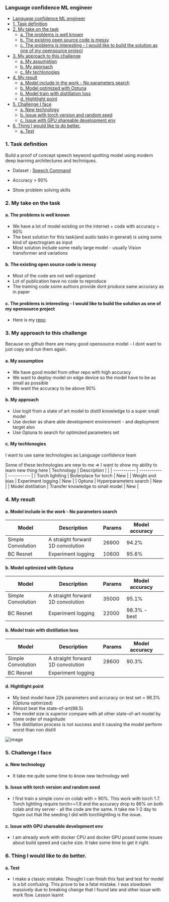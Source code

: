 ### Language confidence ML engineer

- [Language confidence ML engineer](#language-confidence-ml-engineer)
- [1. Task definition](#1-task-definition)
- [2. My take on the task](#2-my-take-on-the-task)
  - [a. The problems is well known](#a-the-problems-is-well-known)
  - [b. The existing open source code is messy](#b-the-existing-open-source-code-is-messy)
  - [c. The problems is interesting - I would like to build the solution as one of my opensource project](#c-the-problems-is-interesting---i-would-like-to-build-the-solution-as-one-of-my-opensource-project)
- [3. My approach to this challenge](#3-my-approach-to-this-challenge)
  - [a. My assumption](#a-my-assumption)
  - [b. My approach](#b-my-approach)
  - [c. My techlonogies](#c-my-techlonogies)
- [4. My result](#4-my-result)
  - [a. Model include in the work - No parameters search](#a-model-include-in-the-work---no-parameters-search)
  - [b. Model optimized with Optuna](#b-model-optimized-with-optuna)
  - [b. Model train with distillation loss](#b-model-train-with-distillation-loss)
  - [d. Hightlight point](#d-hightlight-point)
- [5. Challenge I face](#5-challenge-i-face)
  - [a. New technology](#a-new-technology)
  - [b. Issue with torch version and random seed](#b-issue-with-torch-version-and-random-seed)
  - [c. Issue with GPU shareable development env](#c-issue-with-gpu-shareable-development-env)
- [6. Thing I would like to do better.](#6-thing-i-would-like-to-do-better)
  - [a. Test](#a-test)

### 1. Task definition
Build a proof of concept speech keyword spotting model using modern deep learning architectures and techniques.

- Dataset : [Speech Command](https://pytorch.org/audio/stable/datasets.html#speechcommands)

- Accuracy > 90%

- Show problem solving skills

### 2. My take on the task

####  a. The problems is well known
- We have a lot of model existing on the internet + code with accuracy > 90%
- The best solution for this task(and audio tasks in general) is using some kind of spectrogram as input
- Most solution include some really large model - usually Vision transformer and variations

#### b. The existing open source code is messy
- Most of the code are not well organized
- Lot of publication have no code to reproduce
- The training code some authors provide dont produce same accuracy as in paper

#### c. The problems is interesting - I would like to build the solution as one of my opensource project
- Here is my [repo](https://github.com/egochao/speech_commands_distillation_torch_lightling)


### 3. My approach to this challenge

Because on github there are many good opensource model - I dont want to just copy and run them again.

#### a. My assumption
- We have good model from other repo with high accuracy
- We want to deploy model on edge device so the model have to be as small as possible
- We want the accuracy to be above 90%


#### b. My approach
- Use logit from a state of art model to distill knowledge to a super small model
- Use docker as share able development envinroment - and deployment target also
- Use Optuna to search for optimized parameters set


#### c. My techlonogies
I want to use same technologies as Language confidence team

Some of these technologies are new to me => I want to show my ability to learn new thing here
| Technology      | Description |   |
| ----------- | ----------- | ----------- |
| Torch lightling      | Boilerplace for torch    | New |
| Weight and bias   | Experiment logging        | New |
| Optuna   | Hyperparameters search | New | 
| Model distillation   | Transfer knowledge to small model | New |

### 4. My result

#### a. Model include in the work - No parameters search
| Model      | Description |  Params | Model accuracy | |
| ----------- | ----------- | ----------- | ----------- | ----------- | 
| Simple Convolution      | A straight forward 1D convolution    | 26900 | 94.2% |
| BC Resnet   | Experiment logging        | 10600 | 95.6% |  |

#### b. Model optimized with Optuna
| Model      | Description |  Params | Model accuracy | |
| ----------- | ----------- | ----------- | ----------- | ----------- | 
| Simple Convolution      | A straight forward 1D convolution    | 35000 | 95.1% | |
| BC Resnet   | Experiment logging        | 22000 | 98.3% - best | |

#### b. Model train with distillation loss
| Model      | Description |  Params | Model accuracy | |
| ----------- | ----------- | ----------- | ----------- | ----------- | 
| Simple Convolution      | A straight forward 1D convolution    | 28600 | 90.3% | |
| BC Resnet   | Experiment logging        |  |  | |


#### d. Hightlight point
- My best model have 22k parameters and accuracy on test set = 98.3% (Optuna optimized)
- Almost beat the state-of-art(98.5)
- The model size is superior compare with all other state-of-art model by some order of magnitude
- The distillation process is not success and it causing the model perform worst than non distill

![image]([data/my_best_result.png](https://github.com/egochao/ml_engineer_lc/blob/main/data/my_best_result.png?raw=true))


### 5. Challenge I face

#### a. New technology
- It take me quite some time to know new technology well

#### b. Issue with torch version and random seed
- I first train a simple conv on colab with > 90%. This work with torch 1.7. Torch lightling require torch>=1.9 and the accuracy drop to 86% on both colab and my server - all the code are the same. It take me 1-2 day to figure out that the seeding I did with torchlightling is the issue.

#### c. Issue with GPU shareable development env
- I am already work with docker CPU and docker GPU posed some issues about build speed and cache size. It take some time to get it right.


### 6. Thing I would like to do better.
#### a. Test
- I make a classic mistake. Thought I can finish this fast and test for model is a bit confusing. This prove to be a fatal mistake. I was slowdown massively due to breaking change that I found late and other issue with work flow. Lesson learnt

